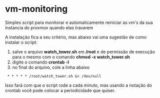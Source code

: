 # vm-monitoring
Simples script para monitorar e automaticamente reiniciar as vm's da sua instancia do proxmox quando elas travarem

A instalação fica a seu critério, mas abaixo vai uma sugestão de como instalar o script:

1. salve o arquivo **watch_tower.sh** em **/root** e de permissão de execução para o mesmo com o comando **chmod -x watch_tower.sh**
2. digite o comando **crontab -l**
3. no final do arquivo, cole a linha abaixo

` * * * * * /root/watch_tower.sh &> /dev/null`

Isso fará com que o script rode a cada minuto, mas usando a notação do crontab você pode colocar a periodicidade que quiser.
